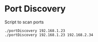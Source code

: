 # Port Discovery

Script to scan ports

```
./portDiscovery 192.168.1.23
./portDiscovery 192.168.1.23 192.168.2.34
```
